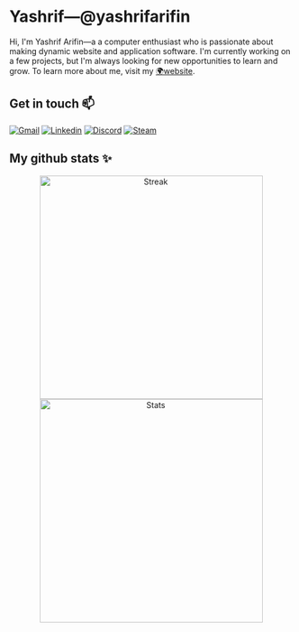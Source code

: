 # Yashrif&mdash;@yashrifarifin

Hi, I'm Yashrif Arifin&mdash;a a computer enthusiast who is passionate about making dynamic website and application software. I'm currently working on a few projects, but I'm always looking for new opportunities to learn and grow. To learn more about me, visit my [🌍website](https://yashrif.github.io).

## Get in touch 📫

[![Gmail](https://img.shields.io/badge/Gmail-D14836?style=for-the-badge&logo=gmail&logoColor=white)](mailto:yaswoccho@gmail.com)
[![Linkedin](https://img.shields.io/badge/linkedin-%230077B5.svg?style=for-the-badge&logo=linkedin)](https://www.linkedin.com/in/yashrif)
[![Discord](https://img.shields.io/badge/Discord-7289DA?style=for-the-badge&logo=discord&logoColor=white)](https://discord.com/users/Yashrif#4159)
[![Steam](https://img.shields.io/badge/Steam-1b2838?style=for-the-badge&logo=steam&logoColor=white)](https://steamcommunity.com/profiles/76561198175046383)

## My github stats ✨

<div align="center">
    <img width=396 style="margin: 0 8px" src="https://github-readme-streak-stats.herokuapp.com/?user=yashrif&theme=react&currStreakNum=FFFFFF&sideNums=FFFFFF&ring=36BCF7FF&background=0D1117&text_color=FFFFFF&icon_color=36BCF7FF&border=61dafb&hide_border=true" alt="Streak" />
    <img width=396 style="margin: 0 8px" src="https://github-readme-stats.vercel.app/api?username=yashrif&show_icons=true&theme=react&title_color=36BCF7FF&currStreakLabel=36BCF7FF&sideLabels=36BCF7FF&icon_color=36BCF7FF&bg_color=0D1117&text_color=FFFFFF&border_color=61dafb&hide_border=true&count_private=true&rank_icon=github" alt="Stats"/>
</div>
